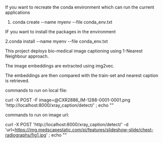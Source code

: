 If you want to recreate the conda environment which can run the current applications

1. conda create --name myenv --file conda_env.txt

IF you want to install the packages in the environment

2.conda install --name myenv --file conda_env.txt


This project deploys bio-medical image captioning using 1-Nearest Neighbour approach.

The image embeddings are extracted using img2vec.

The embeddings are then compared with the train-set and nearest caption is retrieved.

commands to run on local file:

curl -X POST -F image=@CXR2886_IM-1288-0001-0001.png 'http://localhost:8000/xray_caption/detect/' ; echo ""

commands to run on image url:

curl -X POST 'http://localhost:8000/xray_caption/detect/' -d 'url=https://img.medscapestatic.com/pi/features/slideshow-slide/chest-radiographs/fig1.jpg' ; echo ""
